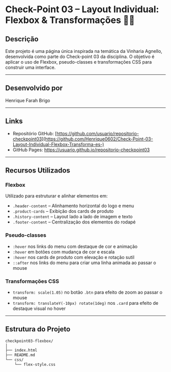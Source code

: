 #  Check-Point 03 – Layout Individual: Flexbox & Transformações 🍷💡

##  Descrição

Este projeto é uma página única inspirada na temática da Vinharia Agnello, desenvolvida como parte do Check-point 03 da disciplina. O objetivo é aplicar o uso de Flexbox, pseudo-classes e transformações CSS para construir uma interface.

---

## Desenvolvido por

Henrique Farah Brigo

---

## Links

-  Repositório GitHub: [https://github.com/usuario/repositorio-checkpoint03](https://github.com/Henrique0602/Check-Point-03-Layout-Individual-Flexbox-Transforma-es-)
-  GitHub Pages: https://usuario.github.io/repositorio-checkpoint03

---

## Recursos Utilizados

### Flexbox

Utilizado para estruturar e alinhar elementos em:

- `.header-content` – Alinhamento horizontal do logo e menu
- `.product-cards` – Exibição dos cards de produto
- `.history-content` – Layout lado a lado de imagem e texto
- `.footer-content` – Centralização dos elementos do rodapé

### Pseudo-classes

- `:hover` nos links do menu com destaque de cor e animação
- `:hover` em botões com mudança de cor e escala
- `:hover` nos cards de produto com elevação e rotação sutil
- `::after` nos links do menu para criar uma linha animada ao passar o mouse

### Transformações CSS

- `transform: scale(1.05)` no botão `.btn` para efeito de zoom ao passar o mouse
- `transform: translateY(-10px) rotate(1deg)` nos `.card` para efeito de destaque visual no hover

---

## Estrutura do Projeto

```bash
checkpoint03-flexbox/
│
├── index.html
├── README.md
└── css/
    └── flex-style.css
